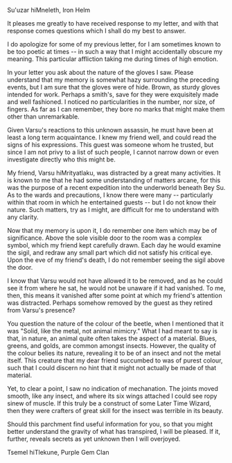 Su'uzar hiMneleth, Iron Helm

It pleases me greatly to have received response to my letter, and with that
response comes questions which I shall do my best to answer.

I do apologize for some of my previous letter, for I am sometimes known to
be too poetic at times -- in such a way that I might accidentally obscure my
meaning.  This particular affliction taking me during times of high emotion.

In your letter you ask about the nature of the gloves I saw.  Please
understand that my memory is somewhat hazy surrounding the preceding events,
but I am sure that the gloves were of hide.  Brown, as sturdy gloves
intended for work.  Perhaps a smith's, save for they were exquisitely made
and well fashioned.  I noticed no particularities in the number, nor size,
of fingers.  As far as I can remember, they bore no marks that might make
them other than unremarkable.

Given Varsu's reactions to this unknown assassin, he must have been at least
a long term acquaintance.  I knew my friend well, and could read the signs
of his expressions.  This guest was someone whom he trusted, but since I am
not privy to a list of such people, I cannot narrow down or even investigate
directly who this might be.

My friend, Varsu hiMrityatlaku, was distracted by a great many activities.
It is known to me that he had some understanding of matters arcane, for this
was the purpose of a recent expedition into the underworld beneath Bey Su.
As to the wards and precautions, I know there were many -- particularly
within that room in which he entertained guests -- but I do not know their
nature.  Such matters, try as I might, are difficult for me to understand
with any clarity.

Now that my memory is upon it, I do remember one item which may be of
significance.  Above the sole visible door to the room was a complex symbol,
which my friend kept carefully drawn.  Each day he would examine the sigil,
and redraw any small part which did not satisfy his critical eye.  Upon the
eve of my friend's death, I do not remember seeing the sigil above the door.

I know that Varsu would not have allowed it to be removed, and as he could
see it from where he sat, he would not be unaware if it had vanished.  To
me, then, this means it vanished after some point at which my friend's
attention was distracted.  Perhaps somehow removed by the guest as they
retired from Varsu's presence?

You question the nature of the colour of the beetle, when I mentioned that
it was "Solid, like the metal, not animal mimicry."  What I had meant to say
is that, in nature, an animal quite often takes the aspect of a material.
Blues, greens, and golds, are common amongst insects.  However, the quality
of the colour belies its nature, revealing it to be of an insect and not the
metal itself.   This creature that my dear friend succumbed to was of purest
colour, such that I could discern no hint that it might not actually be made
of that material.

Yet, to clear a point, I saw no indication of mechanation.  The joints moved
smooth, like any insect, and where its six wings attached I could see ropy
sinew of muscle.  If this truly be a construct of some Later Time Wizard,
then they were crafters of great skill for the insect was terrible in its
beauty.

Should this parchment find useful information for you, so that you might
better understand the gravity of what has transpired, I will be pleased.  If
it, further, reveals secrets as yet unknown then I will overjoyed.

Tsemel hiTlekune, Purple Gem Clan
